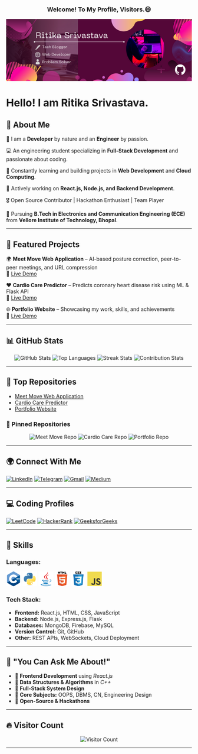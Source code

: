 <h3 align="center"> <p>Welcome! To My Profile, Visitors.😄</p> </h3>
<p align="center">
  <img src="glow.png" alt="Glow" width="600">
</p>

# **Hello! I am Ritika Srivastava.**

## 🌟 About Me

🚀 I am a **Developer** by nature and an **Engineer** by passion.

💻 An engineering student specializing in **Full-Stack Development** and passionate about coding.

🌱 Constantly learning and building projects in **Web Development** and **Cloud Computing**.

🎯 Actively working on **React.js, Node.js, and Backend Development**.

🎖️ Open Source Contributor | Hackathon Enthusiast | Team Player

📖 Pursuing **B.Tech in Electronics and Communication Engineering (ECE)** from **Vellore Institute of Technology, Bhopal**.

---

## 🚀 Featured Projects

🌍 **Meet Move Web Application** – AI-based posture correction, peer-to-peer meetings, and URL compression  
🔗 [Live Demo](https://meet-move-jl7t.onrender.com/landing)

❤️ **Cardio Care Predictor** – Predicts coronary heart disease risk using ML & Flask API  
🔗 [Live Demo](https://cardio-care-predictor.vercel.app/)

🌐 **Portfolio Website** – Showcasing my work, skills, and achievements  
🔗 [Live Demo](https://ritikasrivastava-portfolio.vercel.app/)

---

## 📊 GitHub Stats

<p align="center">
  <img src="https://github-readme-stats.vercel.app/api?username=ritikasrv12&theme=radical&show_icons=true" alt="GitHub Stats">
  <img src="https://github-readme-stats.vercel.app/api/top-langs/?username=ritikasrv12&theme=radical&layout=compact&hide=Jupyter%20Notebook" alt="Top Languages">
  <img src="https://github-readme-streak-stats.herokuapp.com/?user=ritikasrv12&theme=tokyonight" alt="Streak Stats">
  <img src="https://github-contributor-stats.vercel.app/api?username=ritikasrv12" alt="Contribution Stats">
</p>

---

## 📂 Top Repositories

- [Meet Move Web Application](https://github.com/ritikasrv12/Meet-Move)
- [Cardio Care Predictor](https://github.com/ritikasrv12/Cardio-Care-Predictor)
- [Portfolio Website](https://github.com/ritikasrv12/Portfolio)

### 📌 Pinned Repositories
<p align="center">
  <img src="https://github-readme-stats.vercel.app/api/pin/?username=ritikasrv12&repo=Meet-Move&theme=radical" alt="Meet Move Repo">
  <img src="https://github-readme-stats.vercel.app/api/pin/?username=ritikasrv12&repo=Cardio-Care-Predictor&theme=radical" alt="Cardio Care Repo">
  <img src="https://github-readme-stats.vercel.app/api/pin/?username=ritikasrv12&repo=Portfolio&theme=radical" alt="Portfolio Repo">
</p>

---

## 🌍 Connect With Me

[![LinkedIn](https://img.shields.io/badge/-LinkedIn-blue?style=flat-square&logo=Linkedin&logoColor=white)](https://www.linkedin.com/in/ritika-srivastava-47b11b221/)
[![Telegram](https://img.shields.io/badge/-Telegram-blue?style=flat-square&logo=Telegram&logoColor=white)](https://t.me/Rits646)
[![Gmail](https://img.shields.io/badge/-Email-c14438?style=flat-square&logo=Gmail&logoColor=white)](mailto:ritikasrivastava646@gmail.com)
[![Medium](https://img.shields.io/badge/-Medium-03a57a?style=flat-square&logo=Medium&logoColor=white)](https://medium.com/@ritikasrivastava646)

---

## 💻 Coding Profiles

[![LeetCode](https://img.shields.io/badge/-LeetCode-FFA116?style=flat-square&logo=LeetCode&logoColor=black)](https://leetcode.com/RITS321/)
[![HackerRank](https://img.shields.io/badge/-HackerRank-2EC866?style=flat-square&logo=HackerRank&logoColor=black)](https://www.hackerrank.com/ritikasrivastav8?hr_r=1)
[![GeeksforGeeks](https://img.shields.io/badge/-GeeksforGeeks-32CD32?style=flat-square&logo=GeeksforGeeks&logoColor=black)](https://www.geeksforgeeks.org/user/ritikasriva04t0/)

---

## 📌 Skills

### **Languages:**
<p>
  <img src="https://raw.githubusercontent.com/devicons/devicon/master/icons/cplusplus/cplusplus-original.svg" alt="C++" width="40" height="40"/>
  <img src="https://raw.githubusercontent.com/devicons/devicon/master/icons/python/python-original.svg" alt="Python" width="40" height="40"/>
  <img src="https://raw.githubusercontent.com/devicons/devicon/master/icons/java/java-original.svg" alt="Java" width="40" height="40"/>
  <img src="https://raw.githubusercontent.com/devicons/devicon/master/icons/html5/html5-original-wordmark.svg" alt="HTML" width="40" height="40"/>
  <img src="https://raw.githubusercontent.com/devicons/devicon/master/icons/css3/css3-original-wordmark.svg" alt="CSS" width="40" height="40"/>
  <img src="https://raw.githubusercontent.com/devicons/devicon/master/icons/javascript/javascript-original.svg" alt="JavaScript" width="40" height="40"/>
</p>

### **Tech Stack:**
- **Frontend:** React.js, HTML, CSS, JavaScript
- **Backend:** Node.js, Express.js, Flask
- **Databases:** MongoDB, Firebase, MySQL
- **Version Control:** Git, GitHub
- **Other:** REST APIs, WebSockets, Cloud Deployment

---

## 🌟 "You Can Ask Me About!"
- 🔹 **Frontend Development** using *React.js*
- 🔹 **Data Structures & Algorithms** in *C++*
- 🔹 **Full-Stack System Design**
- 🔹 **Core Subjects:** OOPS, DBMS, CN, Engineering Design
- 🔹 **Open-Source & Hackathons**

---

## 🔥 Visitor Count

<p align="center">
  <img src="https://profile-counter.glitch.me/{ritikasrv12}/count.svg" alt="Visitor Count">
</p>

---
